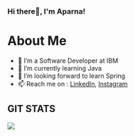 ### Hi there👋, I'm Aparna!
# About Me
- 🔭 I’m a Software Developer at IBM
- 🌱 I’m currently learning Java
- 👯 I’m looking forward to learn Spring
- 📫 Reach me on : [LinkedIn](https://www.linkedin.com/in/aparna-a-9416371a0/), [Instagram](https://www.instagram.com/_aparna_anil__/)
## GIT STATS
<img src="https://github-readme-stats.vercel.app/api?username=Aparna-A&&show_icons=true&title_color=ffffff&icon_color=bb2acf&text_color=daf7dc&bg_color=ffba2c">

